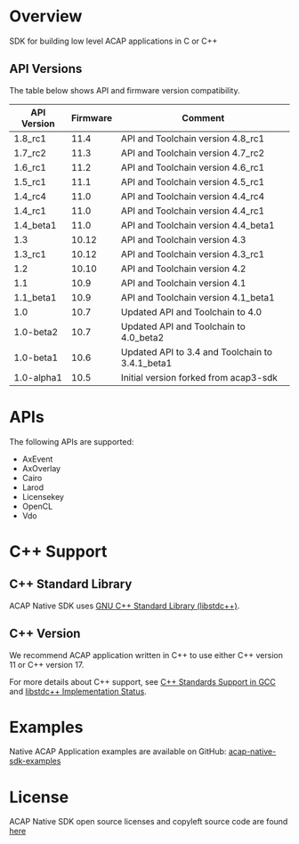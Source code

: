# Overview
SDK for building low level ACAP applications in C or C++

## API Versions
The table below shows API and firmware version compatibility.

| API Version | Firmware | Comment|
| ---------------- | ------------- |------------- |
| 1.8_rc1 | 11.4 | API and Toolchain version 4.8_rc1 |
| 1.7_rc2 | 11.3 | API and Toolchain version 4.7_rc2 |
| 1.6_rc1 | 11.2 | API and Toolchain version 4.6_rc1 |
| 1.5_rc1 | 11.1 | API and Toolchain version 4.5_rc1 |
| 1.4_rc4 | 11.0 | API and Toolchain version 4.4_rc4 |
| 1.4_rc1 | 11.0 | API and Toolchain version 4.4_rc1 |
| 1.4_beta1 | 11.0 | API and Toolchain version 4.4_beta1 |
| 1.3 | 10.12 | API and Toolchain version 4.3 |
| 1.3_rc1 | 10.12 | API and Toolchain version 4.3_rc1 |
| 1.2 | 10.10 | API and Toolchain version 4.2 |
| 1.1 | 10.9 | API and Toolchain version 4.1 |
| 1.1_beta1 | 10.9 | API and Toolchain version 4.1_beta1 |
| 1.0              | 10.7         | Updated API and Toolchain to 4.0|
| 1.0-beta2        | 10.7         | Updated API and Toolchain to 4.0_beta2|
| 1.0-beta1        | 10.6         | Updated API to 3.4 and Toolchain to 3.4.1_beta1|
| 1.0-alpha1       | 10.5         | Initial version forked from acap3-sdk |

# APIs
The following APIs are supported:
  * AxEvent
  * AxOverlay
  * Cairo
  * Larod
  * Licensekey
  * OpenCL
  * Vdo

# C++ Support
## C++ Standard Library
ACAP Native SDK uses [GNU C++ Standard Library (libstdc++)](https://gcc.gnu.org/onlinedocs/libstdc++/).

## C++ Version
We recommend ACAP application written in C++ to use either C++ version 11 or C++ version 17.

For more details about C++ support, see [C++ Standards Support in GCC](https://gcc.gnu.org/projects/cxx-status.html) and
[libstdc++ Implementation Status](https://gcc.gnu.org/onlinedocs/libstdc++/manual/status.html).

# Examples
Native ACAP Application examples are available on GitHub: [acap-native-sdk-examples](https://github.com/AxisCommunications/acap-native-sdk-examples)

# License

ACAP Native SDK open source licenses and copyleft source code are found [here](http://acap-artifacts.s3-website.eu-north-1.amazonaws.com/)
